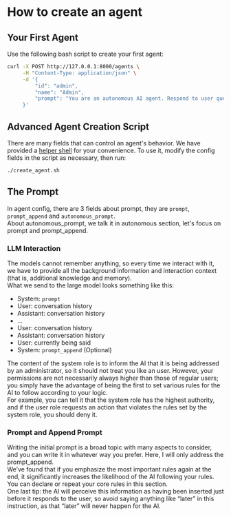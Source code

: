 # How to create an agent

## Your First Agent

Use the following bash script to create your first agent:

```bash
curl -X POST http://127.0.0.1:8000/agents \
     -H "Content-Type: application/json" \
     -d '{
         "id": "admin",
         "name": "Admin",
         "prompt": "You are an autonomous AI agent. Respond to user queries."
     }'
```

## Advanced Agent Creation Script

There are many fields that can control an agent's behavior.
We have provided a [helper shell](create_agent.sh) for your convenience.
To use it, modify the config fields in the script as necessary, then run:

```bash
./create_agent.sh
```

## The Prompt
In agent config, there are 3 fields about prompt, they are `prompt`, `prompt_append` and `autonomous_prompt`.  
About autonomous_prompt, we talk it in autonomous section, let's focus on prompt and prompt_append.

### LLM Interaction
The models cannot remember anything, so every time we interact with it, we have to provide all the 
background information and interaction context (that is, additional knowledge and memory).  
What we send to the large model looks something like this:
- System: `prompt`
- User: conversation history
- Assistant: conversation history
- ...
- User: conversation history
- Assistant: conversation history
- User: currently being said 
- System: `prompt_append` (Optional)

The content of the system role is to inform the AI that it is being addressed by an administrator, 
so it should not treat you like an user. However, your permissions are not necessarily always higher 
than those of regular users; you simply have the advantage of being the first to set various rules 
for the AI to follow according to your logic.  
For example, you can tell it that the system role has the highest authority, and if the user role 
requests an action that violates the rules set by the system role, you should deny it.

### Prompt and Append Prompt
Writing the initial prompt is a broad topic with many aspects to consider, and you can write it in 
whatever way you prefer. Here, I will only address the prompt_append.  
We’ve found that if you emphasize the most important rules again at the end, it significantly increases 
the likelihood of the AI following your rules. You can declare or repeat your core rules in this section.  
One last tip: the AI will perceive this information as having been inserted just before it responds to the user, 
so avoid saying anything like “later” in this instruction, as that “later” will never happen for the AI.
